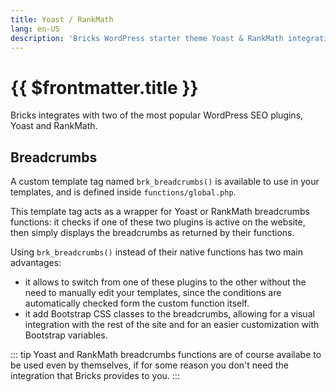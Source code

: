 ```yaml
---
title: Yoast / RankMath
lang: en-US
description: 'Bricks WordPress starter theme Yoast & RankMath integration'
---
```


# {{ $frontmatter.title }}

Bricks integrates with two of the most popular WordPress SEO plugins, Yoast and RankMath.

## Breadcrumbs

A custom template tag named `brk_breadcrumbs()` is available to use in your templates, and is defined inside `functions/global.php`.

This template tag acts as a wrapper for Yoast or RankMath breadcrumbs functions: it checks if one of these two plugins is active on the website, then simply displays the breadcrumbs as returned by their functions.

Using `brk_breadcrumbs()` instead of their native functions has two main advantages:

*   it allows to switch from one of these plugins to the other without the need to manually edit your templates, since the conditions are automatically checked form the custom function itself.
*   it add Bootstrap CSS classes to the breadcrumbs, allowing for a visual integration with the rest of the site and for an easier customization with Bootstrap variables.

::: tip
Yoast and RankMath breadcrumbs functions are of course availabe to be used even by themselves, if for some reason you don't need the integration that Bricks provides to you.
:::
